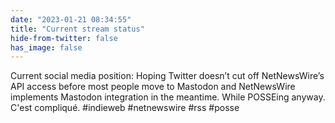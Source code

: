 ```yaml
---
date: "2023-01-21 08:34:55"
title: "Current stream status"
hide-from-twitter: false
has_image: false
---
```


Current social media position: Hoping Twitter doesn’t cut off NetNewsWire’s API access before most people move to Mastodon and NetNewsWire implements Mastodon integration in the meantime. While POSSEing anyway. C'est compliqué. #indieweb #netnewswire #rss #posse
